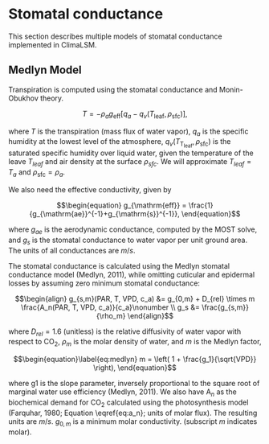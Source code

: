 # Stomatal conductance
This section describes multiple models of stomatal conductance 
implemented in ClimaLSM. 

## Medlyn Model

Transpiration is computed using the stomatal conductance and Monin-Obukhov theory.
```math
\begin{equation}
T = -\rho_a g_{\mathrm{eff}} \left[q_{a}- q_v(T_\mathrm{leaf}, \rho_\mathrm{sfc}) \right],
\end{equation}
```
where $T$ is the transpiration (mass flux of water vapor), $q_{a}$ is the specific humidity at the lowest level of the atmosphere, $q_v(T_\mathrm{T_{leaf}}, \rho_\mathrm{sfc})$ is the saturated specific humidity over liquid water, given the temperature of the leave $T_{leaf}$ and air density at the surface $\rho_{sfc}$. We will approximate $T_{leaf} = T_{a}$ and $\rho_{\mathrm{sfc}} = \rho_a$.

We also need the effective conductivity, given by
```math
\begin{equation}
    g_{\mathrm{eff}} = \frac{1}{g_{\mathrm{ae}}^{-1}+g_{\mathrm{s}}^{-1}},
\end{equation}
```
where $g_{ae}$ is the aerodynamic conductance, computed by the MOST solve, and $g_s$ is the stomatal conductance to water vapor per unit ground area. The units of all conductances are $m/s$.

The stomatal conductance is calculated using the Medlyn stomatal conductance model (Medlyn, 2011), while omitting cuticular and epidermal losses by assuming zero minimum stomatal conductance:
```math
\begin{align}
g_{s,m}(PAR, T, VPD, c_a) &= g_{0,m} + D_{rel} \times m \frac{A_n(PAR, T, VPD, c_a)}{c_a}\nonumber \\
g_s &= \frac{g_{s,m}}{\rho_m}
\end{align}
```
where $D_{rel} =1.6$ (unitless) is the relative diffusivity of water vapor with respect to CO$_2$, $\rho_m$ is the molar density of water, and $m$ is the Medlyn factor,
```math
\begin{equation}\label{eq:medlyn}
    m = \left( 1 + \frac{g_1}{\sqrt{VPD}} \right), 
\end{equation}
```
where g1 is the slope parameter, inversely proportional to the square root of marginal water use efficiency (Medlyn, 2011). We also have A$_n$ as the biochemical demand for CO$_2$ calculated using the photosynthesis model (Farquhar, 1980; Equation \eqref{eq:a_n}; units of molar flux). The resulting units are $m/s$. $g_{0,m}$ is a minimum molar conductivity. (subscript $m$ indicates molar).


